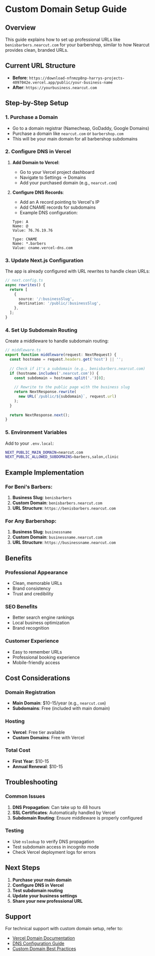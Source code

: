 # Custom Domain Setup Guide

## Overview
This guide explains how to set up professional URLs like `benisbarbers.nearcut.com` for your barbershop, similar to how Nearcut provides clean, branded URLs.

## Current URL Structure
- **Before**: `https://download-nfnmzp8np-harrys-projects-4097042e.vercel.app/public/your-business-name`
- **After**: `https://yourbusiness.nearcut.com`

## Step-by-Step Setup

### 1. Purchase a Domain
- Go to a domain registrar (Namecheap, GoDaddy, Google Domains)
- Purchase a domain like `nearcut.com` or `barbershop.com`
- This will be your main domain for all barbershop subdomains

### 2. Configure DNS in Vercel
1. **Add Domain to Vercel**:
   - Go to your Vercel project dashboard
   - Navigate to Settings → Domains
   - Add your purchased domain (e.g., `nearcut.com`)

2. **Configure DNS Records**:
   - Add an A record pointing to Vercel's IP
   - Add CNAME records for subdomains
   - Example DNS configuration:
   ```
   Type: A
   Name: @
   Value: 76.76.19.76
   
   Type: CNAME
   Name: *.barbers
   Value: cname.vercel-dns.com
   ```

### 3. Update Next.js Configuration
The app is already configured with URL rewrites to handle clean URLs:

```typescript
// next.config.ts
async rewrites() {
  return [
    {
      source: '/:businessSlug',
      destination: '/public/:businessSlug',
    },
  ];
}
```

### 4. Set Up Subdomain Routing
Create a middleware to handle subdomain routing:

```typescript
// middleware.ts
export function middleware(request: NextRequest) {
  const hostname = request.headers.get('host') || '';
  
  // Check if it's a subdomain (e.g., benisbarbers.nearcut.com)
  if (hostname.includes('.nearcut.com')) {
    const subdomain = hostname.split('.')[0];
    
    // Rewrite to the public page with the business slug
    return NextResponse.rewrite(
      new URL(`/public/${subdomain}`, request.url)
    );
  }
  
  return NextResponse.next();
}
```

### 5. Environment Variables
Add to your `.env.local`:
```bash
NEXT_PUBLIC_MAIN_DOMAIN=nearcut.com
NEXT_PUBLIC_ALLOWED_SUBDOMAINS=barbers,salon,clinic
```

## Example Implementation

### For Beni's Barbers:
1. **Business Slug**: `benisbarbers`
2. **Custom Domain**: `benisbarbers.nearcut.com`
3. **URL Structure**: `https://benisbarbers.nearcut.com`

### For Any Barbershop:
1. **Business Slug**: `businessname`
2. **Custom Domain**: `businessname.nearcut.com`
3. **URL Structure**: `https://businessname.nearcut.com`

## Benefits

### Professional Appearance
- Clean, memorable URLs
- Brand consistency
- Trust and credibility

### SEO Benefits
- Better search engine rankings
- Local business optimization
- Brand recognition

### Customer Experience
- Easy to remember URLs
- Professional booking experience
- Mobile-friendly access

## Cost Considerations

### Domain Registration
- **Main Domain**: $10-15/year (e.g., `nearcut.com`)
- **Subdomains**: Free (included with main domain)

### Hosting
- **Vercel**: Free tier available
- **Custom Domains**: Free with Vercel

### Total Cost
- **First Year**: $10-15
- **Annual Renewal**: $10-15

## Troubleshooting

### Common Issues
1. **DNS Propagation**: Can take up to 48 hours
2. **SSL Certificates**: Automatically handled by Vercel
3. **Subdomain Routing**: Ensure middleware is properly configured

### Testing
- Use `nslookup` to verify DNS propagation
- Test subdomain access in incognito mode
- Check Vercel deployment logs for errors

## Next Steps

1. **Purchase your main domain**
2. **Configure DNS in Vercel**
3. **Test subdomain routing**
4. **Update your business settings**
5. **Share your new professional URL**

## Support
For technical support with custom domain setup, refer to:
- [Vercel Domain Documentation](https://vercel.com/docs/concepts/projects/domains)
- [DNS Configuration Guide](https://vercel.com/docs/concepts/projects/domains/configure-dns)
- [Custom Domain Best Practices](https://vercel.com/docs/concepts/projects/domains/custom-domains) 